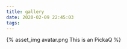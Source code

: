 ```yaml
---
title: gallery
date: 2020-02-09 22:45:03
tags:
---
```

{% asset_img avatar.png This is an PickaQ %}

